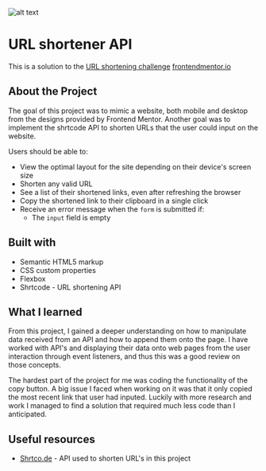![alt text](https://github.com/aalo826/url-shortener/tree/main/assets/url-short.jpg?raw=true")


# URL shortener API

This is a solution to the [URL shortening challenge](https://www.frontendmentor.io/challenges/url-shortening-api-landing-page-2ce3ob-G) [frontendmentor.io](https://www.frontendmentor.io/)


## About the Project

The goal of this project was to mimic a website, both mobile and desktop from the designs provided by Frontend Mentor. Another goal was to implement the shrtcode API to shorten URLs that the user could input on the website.

Users should be able to:
- View the optimal layout for the site depending on their device's screen size
- Shorten any valid URL
- See a list of their shortened links, even after refreshing the browser
- Copy the shortened link to their clipboard in a single click
- Receive an error message when the `form` is submitted if:
  - The `input` field is empty

## Built with

- Semantic HTML5 markup
- CSS custom properties
- Flexbox
- Shrtcode - URL shortening API


## What I learned

From this project, I gained a deeper understanding on how to manipulate data received from an API and how to append them onto the page. I have worked with API's and displaying their data onto web pages from the user interaction through event listeners, and thus this was a good review on those concepts.

The hardest part of the project for me was coding the functionality of the copy button. A big issue I faced when working on it was that it only copied the most recent link that user had inputed. Luckily with more research and work I managed to find a solution that required much less code than I anticipated.

## Useful resources

- [Shrtco.de](https://shrtco.de/) - API used to shorten URL's in this project
